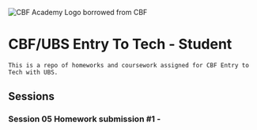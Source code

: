 ![CBF Academy Logo borrowed from CBF](https://res.cloudinary.com/dft0cktie/image/upload/v1687358294/stole_yg42cp.png)
# CBF/UBS Entry To Tech - Student

```This is a repo of homeworks and coursework assigned for CBF Entry to Tech with UBS.```

## Sessions


### Session 05 Homework submission #1 - 
